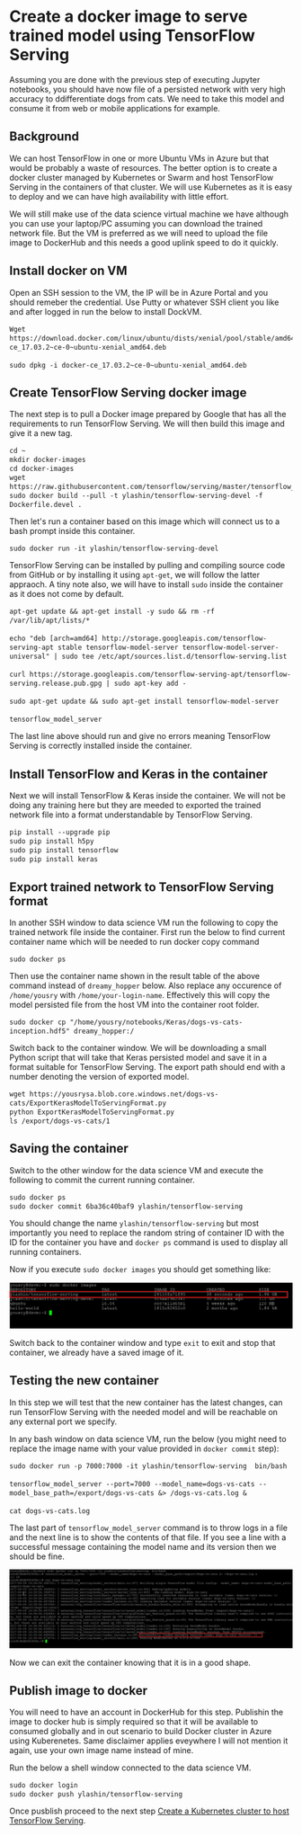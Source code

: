# Create a docker image to serve trained model using TensorFlow Serving

Assuming you are done with the previous step of executing Jupyter notebooks, you should have now file of a persisted network with very high accuracy to ddifferentiate dogs from cats. We need to take this model and consume it from web or mobile applications for example.

## Background
We can host TensorFlow in one or more Ubuntu VMs in Azure but that would be probably a waste of resources.
The better option is to create a docker cluster managed by Kubernetes or Swarm and host TensorFlow Serving in the containers of that cluster. We will use Kubernetes as it is easy to deploy and we can have high availability with little effort.

We will still make use of the data science virtual machine we have although you can use your laptop/PC assuming you can download the trained network file. But the VM is preferred as we will need to upload the file image to DockerHub and this needs a good uplink speed to do it quickly.

## Install docker on VM

Open an SSH session to the VM, the IP will be in Azure Portal and you should remeber the credential.
Use Putty or whatever SSH client you like and after logged in run the below to install DockVM.

```
Wget https://download.docker.com/linux/ubuntu/dists/xenial/pool/stable/amd64/docker-ce_17.03.2~ce-0~ubuntu-xenial_amd64.deb

sudo dpkg -i docker-ce_17.03.2~ce-0~ubuntu-xenial_amd64.deb
```

## Create TensorFlow Serving docker image

The next step is to pull a Docker image prepared by Google that has all the requirements to run TensorFlow Serving. We will then build this image and give it a new tag.
```
cd ~
mkdir docker-images
cd docker-images
wget https://raw.githubusercontent.com/tensorflow/serving/master/tensorflow_serving/tools/docker/Dockerfile.devel
sudo docker build --pull -t ylashin/tensorflow-serving-devel -f Dockerfile.devel .
```

Then let's run a container based on this image which will connect us to a bash prompt inside this container.

```
sudo docker run -it ylashin/tensorflow-serving-devel
```


TensorFlow Serving can be installed by pulling and compiling source code from GitHub or by installing it using `apt-get`, we will follow the latter appraoch. A tiny note also, we will have to install `sudo` inside the container as it does not come by default.

```
apt-get update && apt-get install -y sudo && rm -rf /var/lib/apt/lists/*

echo "deb [arch=amd64] http://storage.googleapis.com/tensorflow-serving-apt stable tensorflow-model-server tensorflow-model-server-universal" | sudo tee /etc/apt/sources.list.d/tensorflow-serving.list

curl https://storage.googleapis.com/tensorflow-serving-apt/tensorflow-serving.release.pub.gpg | sudo apt-key add -

sudo apt-get update && sudo apt-get install tensorflow-model-server

tensorflow_model_server
```

The last line above should run and give no errors meaning TensorFlow Serving is correctly installed inside the container.

## Install TensorFlow and Keras in the container

Next we will install TensorFlow & Keras inside the container. We will not be doing any training here but they are meeded to exported the trained network file into a format understandable by TensorFlow Serving.

```
pip install --upgrade pip
sudo pip install h5py
sudo pip install tensorflow
sudo pip install keras 
```

## Export trained network to TensorFlow Serving format

In another SSH window to data science VM run the following to copy the trained network file inside the container.
First run the below to find current container name which will be needed to run docker copy command

```
sudo docker ps
```

Then use the container name shown in the result table of the above command instead of `dreamy_hopper` below.
Also replace any occurence of `/home/yousry` with `/home/your-login-name`.
Effectively this will copy the model persisted file from the host VM into the container root folder.

```
sudo docker cp "/home/yousry/notebooks/Keras/dogs-vs-cats-inception.hdf5" dreamy_hopper:/
```

Switch back to the container window. We will be downloading a small Python script that will take that Keras persisted model and save it in a format suitable for TensorFlow Serving. The export path should end with a number denoting the version of exported model.

```
wget https://yousrysa.blob.core.windows.net/dogs-vs-cats/ExportKerasModelToServingFormat.py
python ExportKerasModelToServingFormat.py
ls /export/dogs-vs-cats/1
```

## Saving the container

Switch to the other window for the data science VM and execute the following to commit the current running container.

```
sudo docker ps
sudo docker commit 6ba36c40baf9 ylashin/tensorflow-serving
```

You should change the name `ylashin/tensorflow-serving` but most importantly you need to replace the random string of container ID with the ID for the container you have and `docker ps` command is used to display all running containers.

Now if you execute `sudo docker images` you should get something like:

![docker-images](/images/docker-images.png)

Switch back to the container window and type `exit` to exit and stop that container, we already have a saved image of it.

## Testing the new container

In this step we will test that the new container has the latest changes, can run TensorFlow Serving with the needed model and will be reachable on any external port we specify.

In any bash window on data science VM, run the below (you might need to replace the image name with your value provided in `docker commit` step):

```
sudo docker run -p 7000:7000 -it ylashin/tensorflow-serving  bin/bash

tensorflow_model_server --port=7000 --model_name=dogs-vs-cats --model_base_path=/export/dogs-vs-cats &> /dogs-vs-cats.log &

cat dogs-vs-cats.log 
```

The last part of `tensorflow_model_server` command is to throw logs in a file and the next line is to show the contents of that file.
If you see a line with a successful message containing the model name and its version then we should be fine.

![model-running-as-servable](./images/model-running-as-servable.png)

Now we can exit the container knowing that it is in a good shape.

## Publish image to docker
You will need to have an account in DockerHub for this step. Publishin the image to docker hub is simply required so that it will be available to consumed globally and in out scenario to build Docker cluster in Azure using Kuberenetes. Same disclaimer applies eveywhere I will not mention it again, use your own image name instead of mine.

Run the below a shell window connected to the data science VM.
```
sudo docker login 
sudo docker push ylashin/tensorflow-serving
```

Once pusblish proceed to the next step [Create a Kubernetes cluster to host TensorFlow Serving](4.CreateKubernetesCluster.md).